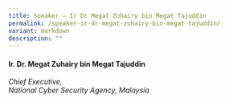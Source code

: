 ```yaml
---
title: Speaker – Ir Dr Megat Zuhairy bin Megat Tajuddin
permalink: /speaker-ir-dr-megat-zuhairy-bin-megat-tajuddin/
variant: markdown
description: ""
---
```

#### **Ir. Dr. Megat Zuhairy bin Megat Tajuddin**

*Chief Executive, <br> National Cyber Security Agency, Malaysia*